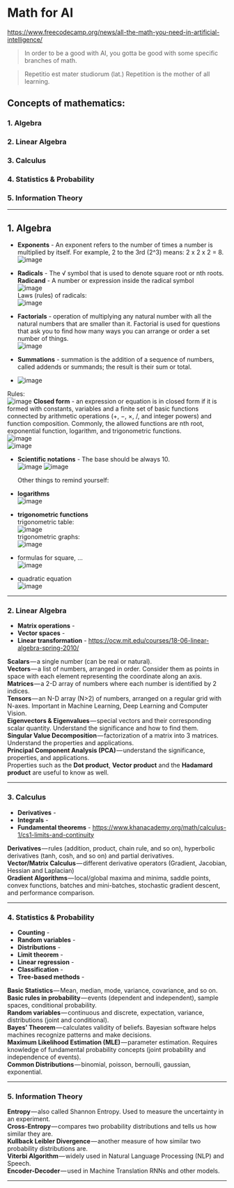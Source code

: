 # Math for AI  
https://www.freecodecamp.org/news/all-the-math-you-need-in-artificial-intelligence/   
> In order to be a good with AI, you gotta be good with some specific branches of math.

> Repetitio est mater studiorum (lat.) Repetition is the mother of all learning.
## Concepts of mathematics:
### 1. Algebra
### 2. Linear Algebra
### 3. Calculus
### 4. Statistics & Probability
### 5. Information Theory
-------------
## 1. Algebra
- **Exponents** - An exponent refers to the number of times a number is multiplied by itself. For example, 2 to the 3rd (2^3) means: 2 x 2 x 2 = 8.  
 ![image](https://github.com/user-attachments/assets/ddf2638d-1d76-4a2d-91cf-1bd547f0890f)


- **Radicals** - The √ symbol that is used to denote square root or nth roots.  
  **Radicand** - A number or expression inside the radical symbol  
  ![image](https://github.com/user-attachments/assets/23ba19a7-22ea-458d-b895-b9cf23e18577)  
Laws (rules) of radicals:  
  ![image](https://github.com/user-attachments/assets/f79ffa3d-5c38-4209-bdfa-2cb455ec4723)  

- **Factorials** - operation of multiplying any natural number with all the natural numbers that are smaller than it. Factorial is used for questions that ask you to find how many ways you can arrange or order a set number of things.  
  ![image](https://github.com/user-attachments/assets/fcd55b48-0527-4425-ad02-88047a894008)

- **Summations** - summation is the addition of a sequence of numbers, called addends or summands; the result is their sum or total. 
- ![image](https://github.com/user-attachments/assets/7fc453d2-8b42-4468-9cf9-222e4526fed3)  
  
Rules:  
  ![image](https://github.com/user-attachments/assets/908d59f6-3f4c-4e2e-adf0-e3b46ac571d0)
**Closed form** -  an expression or equation is in closed form if it is formed with constants, variables and a finite set of basic functions connected by arithmetic operations (+, −, ×, /, and integer powers) and function composition. Commonly, the allowed functions are nth root, exponential function, logarithm, and trigonometric functions.  
  ![image](https://github.com/user-attachments/assets/c5026161-8072-42ab-9456-ddfbb15623fd)  
 ![image](https://github.com/user-attachments/assets/f98c8c51-2338-49a5-ba83-8a60493d4e71)


- **Scientific notations** - The base should be always 10.  
  ![image](https://github.com/user-attachments/assets/5052e805-f55c-4aee-941f-0c0718a64594)
  ![image](https://github.com/user-attachments/assets/2ad8c7f6-6941-4bc6-ad26-133400d58a35)


  Other things to remind yourself:
- **logarithms**  
![image](https://github.com/user-attachments/assets/102e60ac-fd63-41c4-8a5f-80adafd2ec4c)  

 - **trigonometric functions**  
 trigonometric table:  
 ![image](https://github.com/user-attachments/assets/4c44723d-9ed1-4e0c-9ab0-fca361e4f513)   
 trigonometric graphs:  
 ![image](https://github.com/user-attachments/assets/d7cd6370-ec71-4728-aa28-8432947b7f5c)
- formulas for square, ...  
![image](https://github.com/user-attachments/assets/2c79baa9-b5c6-4345-bd5e-6fc775d6fd64)
- quadratic equation  
  ![image](https://github.com/user-attachments/assets/e97eb9e0-d85f-4f2a-a277-40b2a3e59fd4)


-------------

### 2. Linear Algebra
- **Matrix operations** -
- **Vector spaces** -
- **Linear transformation** -
  https://ocw.mit.edu/courses/18-06-linear-algebra-spring-2010/

**Scalars** — a single number (can be real or natural).  
**Vectors** — a list of numbers, arranged in order. Consider them as points in space with each element representing the coordinate along an axis.  
**Matrices** — a 2-D array of numbers where each number is identified by 2 indices.  
**Tensors** — an N-D array (N>2) of numbers, arranged on a regular grid with N-axes. Important in Machine Learning, Deep Learning and Computer Vision.  
**Eigenvectors & Eigenvalues** — special vectors and their corresponding scalar quantity. Understand the significance and how to find them.  
**Singular Value Decomposition** — factorization of a matrix into 3 matrices. Understand the properties and applications.  
**Principal Component Analysis (PCA)** — understand the significance, properties, and applications.  
Properties such as the **Dot product**, **Vector product** and the **Hadamard product** are useful to know as well.  

-------------
### 3. Calculus
- **Derivatives** - 
- **Integrals** -
- **Fundamental theorems** -
  https://www.khanacademy.org/math/calculus-1/cs1-limits-and-continuity


**Derivatives** — rules (addition, product, chain rule, and so on), hyperbolic derivatives (tanh, cosh, and so on) and partial derivatives.  
**Vector/Matrix Calculus** — different derivative operators (Gradient, Jacobian, Hessian and Laplacian)  
**Gradient Algorithms** — local/global maxima and minima, saddle points, convex functions, batches and mini-batches, stochastic gradient descent, and performance comparison.  

-------------
### 4. Statistics & Probability
- **Counting** -
- **Random variables** -
- **Distributions** -
- **Limit theorem** -
- **Linear regression** -
- **Classification** -
- **Tree-based methods** -

**Basic Statistics** — Mean, median, mode, variance, covariance, and so on.  
**Basic rules in probability** — events (dependent and independent), sample spaces, conditional probability.  
**Random variables** — continuous and discrete, expectation, variance, distributions (joint and conditional).  
**Bayes’ Theorem** — calculates validity of beliefs. Bayesian software helps machines recognize patterns and make decisions.  
**Maximum Likelihood Estimation (MLE)** — parameter estimation. Requires knowledge of fundamental probability concepts (joint probability and independence of events).  
**Common Distributions** — binomial, poisson, bernoulli, gaussian, exponential.  

-------------
### 5. Information Theory
**Entropy** — also called Shannon Entropy. Used to measure the uncertainty in an experiment.  
**Cross-Entropy** — compares two probability distributions and tells us how similar they are.  
**Kullback Leibler Divergence** — another measure of how similar two probability distributions are.  
**Viterbi Algorithm** — widely used in Natural Language Processing (NLP) and Speech.  
**Encoder-Decoder** — used in Machine Translation RNNs and other models.  

-------------
